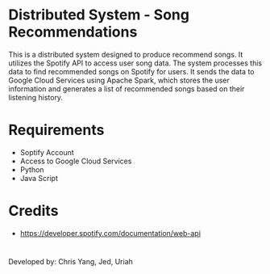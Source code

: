 # Distributed System - Song Recommendations
This is a distributed system designed to produce recommend songs. It utilizes the Spotify API to access user song data. The system processes this data to find recommended songs on Spotify for users. It sends the data to Google Cloud Services using Apache Spark, which stores the user information and generates a list of recommended songs based on their listening history.


# Requirements
- Soptify Account
- Access to Google Cloud Services
- Python
- Java Script 


##

# Credits
* https://developer.spotify.com/documentation/web-api


#
Developed by: Chris Yang, Jed, Uriah
